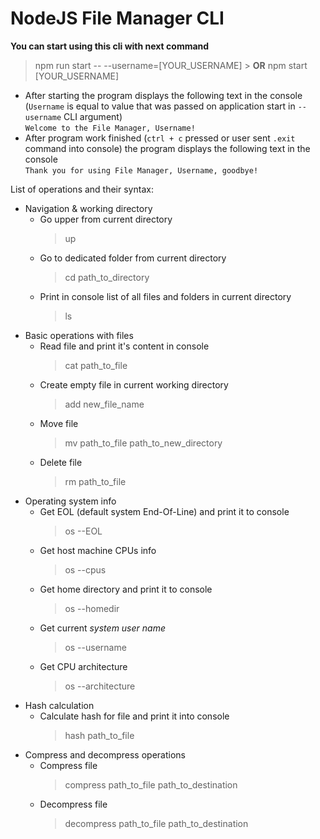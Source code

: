 # NodeJS File Manager CLI

**You can start using this cli with next command**

> npm run start -- --username=[YOUR_USERNAME] > **OR**
> npm start [YOUR_USERNAME]

- After starting the program displays the following text in the console (`Username` is equal to value that was passed on application start in `--username` CLI argument)  
  `Welcome to the File Manager, Username!`
- After program work finished (`ctrl + c` pressed or user sent `.exit` command into console) the program displays the following text in the console  
  `Thank you for using File Manager, Username, goodbye!`

List of operations and their syntax:

- Navigation & working directory
  - Go upper from current directory
    > up
  - Go to dedicated folder from current directory
    > cd path_to_directory
  - Print in console list of all files and folders in current directory
    > ls
- Basic operations with files
  - Read file and print it's content in console
    > cat path_to_file
  - Create empty file in current working directory
    > add new_file_name
  - Move file
    > mv path_to_file path_to_new_directory
  - Delete file
    > rm path_to_file
- Operating system info
  - Get EOL (default system End-Of-Line) and print it to console
    > os --EOL
  - Get host machine CPUs info
    > os --cpus
  - Get home directory and print it to console
    > os --homedir
  - Get current _system user name_
    > os --username
  - Get CPU architecture
    > os --architecture
- Hash calculation
  - Calculate hash for file and print it into console
    > hash path_to_file
- Compress and decompress operations
  - Compress file
    > compress path_to_file path_to_destination
  - Decompress file
    > decompress path_to_file path_to_destination
